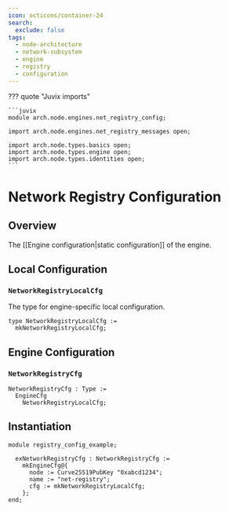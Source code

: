 ```yaml
---
icon: octicons/container-24
search:
  exclude: false
tags:
  - node-architecture
  - network-subsystem
  - engine
  - registry
  - configuration
---
```


??? quote "Juvix imports"

    ```juvix
    module arch.node.engines.net_registry_config;

    import arch.node.engines.net_registry_messages open;

    import arch.node.types.basics open;
    import arch.node.types.engine open;
    import arch.node.types.identities open;
    ```

# Network Registry Configuration

## Overview

The [[Engine configuration|static configuration]] of the engine.

## Local Configuration

### `NetworkRegistryLocalCfg`

The type for engine-specific local configuration.

<!-- --8<-- [start:NetworkRegistryLocalCfg] -->
```juvix
type NetworkRegistryLocalCfg :=
  mkNetworkRegistryLocalCfg;
```
<!-- --8<-- [end:NetworkRegistryLocalCfg] -->

## Engine Configuration

### `NetworkRegistryCfg`

<!-- --8<-- [start:NetworkRegistryCfg] -->
```juvix
NetworkRegistryCfg : Type :=
  EngineCfg
    NetworkRegistryLocalCfg;
```
<!-- --8<-- [end:NetworkRegistryCfg] -->

## Instantiation

<!-- --8<-- [start:exNetworkRegistryCfg] -->
```juvix extract-module-statements
module registry_config_example;

  exNetworkRegistryCfg : NetworkRegistryCfg :=
    mkEngineCfg@{
      node := Curve25519PubKey "0xabcd1234";
      name := "net-registry";
      cfg := mkNetworkRegistryLocalCfg;
    };
end;
```
<!-- --8<-- [end:exNetworkRegistryCfg] -->
